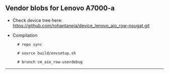 Vendor blobs for Lenovo A7000-a
---------------

* Check device tree here:
https://github.com/rohantaneja/device_lenovo_aio_row-nougat.git

* Compilation
        
        # repo sync
        
        # source build/envsetup.sh
        
        # brunch cm_aio_row-userdebug

---------------

